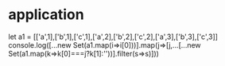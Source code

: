 # application
let a1 = [['a',1],['b',1],['c',1],['a',2],['b',2],['c',2],['a',3],['b',3],['c',3]]
console.log([...new Set(a1.map(i=>i[0]))].map(j=>[j,...[...new Set(a1.map(k=>k[0]===j?k[1]:''))].filter(s=>s)]))
